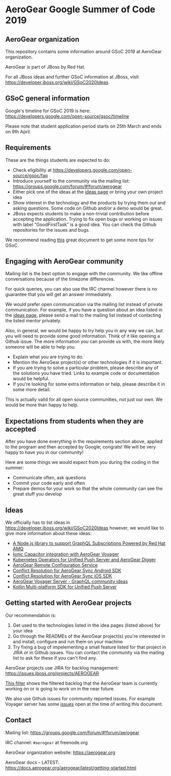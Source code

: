AeroGear Google Summer of Code 2019
===================================


## AeroGear organization

This repository contains some information around GSoC 2019 at AeroGear organization.

AeroGear is part of JBoss by Red Hat.

For all JBoss ideas and further GSoC information at JBoss, visit <https://developer.jboss.org/wiki/GSoC2020Ideas>.


## GSoC general information

Google's timeline for GSoC 2019 is here: <https://developers.google.com/open-source/gsoc/timeline>

Please note that student application period starts on 25th March and ends on 9th April.

## Requirements

These are the things students are expected to do:

* Check eligibility at <https://developers.google.com/open-source/gsoc/faq>
* Introduce yourself to the community via the mailing list: <https://groups.google.com/forum/#!forum/aerogear>
* Either pick one of the ideas at the [ideas page](https://developer.jboss.org/wiki/GSoC2019Ideas) or bring your own project idea
* Show interest in the technology and the products by trying them out and asking questions. Some code on Github and/or a demo would be great.
* JBoss expects students to make a non-trivial contribution before accepting the application. Trying to fix open bugs or working on issues 
  with label "GoodFirstTask" is a good idea. You can check the Github repositories for the issues and bugs.
  
We recommend reading [this](https://medium.com/@i.oleks/how-to-apply-for-google-summer-of-code-95c1bfcd41a5) great document to get some more 
tips for GSoC. 

## Engaging with AeroGear community

Mailing list is the best option to engage with the community. We like offline conversations because of the timezone differences.

For quick queries, you can also use the IRC channel however there is no guarantee that you will get an answer immediately.

We would prefer open communication via the mailing list instead of private communication. For example, if you have a question about an idea
listed in the [ideas page](https://developer.jboss.org/wiki/GSoC2020Ideas), please send a mail to the mailing list instead of contacting
the listed mentor privately.

Also, in general, we would be happy to try help you in any way we can, but you will need to provide some good information. Think of it like opening a 
Github issue. The more information you can provide us with, the more likely someone will be able to help you. 

* Explain what you are trying to do.
* Mention the AeroGear project(s) or other technologies if it is important.
* If you are trying to solve a particular problem, please describe any of the solutions you have tried. Links to example code or documentation would be helpful.
* If you're looking for some extra information or help, please describe it in some more detail.

This is actually valid for all open source communities, not just our own. We would be more than happy to help.

## Expectations from students when they are accepted

After you have done everything in the requirements section above, applied to the program and then accepted by Google; congrats!
We will be very happy to have you in our community!

Here are some things we would expect from you during the coding in the summer:
* Communicate often, ask questions
* Commit your code early and often
* Prepare demos for your work so that the whole community can see the great stuff you develop

## Ideas

We officially has to list ideas in https://developer.jboss.org/wiki/GSoC2020Ideas however, we would like to give more information about these
ideas:


* [A Node.js library to support GraphQL Subscriptions Powered by Red Hat AMQ](./ideas/subscriptions-with-amq.md)
* [Ionic Capacitor integration with AeroGear Voyager](./ideas/ionic-capacitor-integration.md)
* [Kubernetes Operators for Unified Push Server and AeroGear Digger](./ideas/operators-for-ups-and-digger.md)
* [AeroGear Remote Configuration Service](./ideas/remote-config-service.md)
* [Conflict Resolution for AeroGear Sync Android SDK](./ideas/conflict-resolution-android-sdk.md)
* [Conflict Resolution for AeroGear Sync iOS SDK](./ideas/conflict-resolution-ios-sdk.md)
* [AeroGear Voyager Server - GraphQL community ideas](./ideas/voyager-graphql-community-ideas.md)
* [Kotlin Multi-platform SDK for Unified Push Server](./ideas/kotlin-multiplatform-sdk-for-ups.md) 

## Getting started with AeroGear projects

Our recommendation is:

1. Get used to the technologies listed in the idea pages (listed above) for your idea
2. Go through the READMEs of the AeroGear project(s) you're interested in and install, configure and run them on your machine
3. Try fixing a bug of impelementing a small feature listed for that project in JIRA or in Github issues. You can contact the 
   community via the mailing list to ask for these if you can't find any. 

AeroGear projects use JIRA for backlog management: <https://issues.jboss.org/projects/AEROGEAR>

[This filter](https://issues.jboss.org/issues/?filter=-5&jql=project%20%3D%20AEROGEAR%20AND%20status%20%3D%20Open%20AND%20resolution%20%3D%20Unresolved%20AND%20labels%20%3D%20team-service-2%20order%20by%20priority%20DESC%2Cupdated%20DESC)
shows the filtered backlog that the AeroGear team is currently working on or is going to work on in the near future.

We also use Github issues for community reported issues. For example Voyager server has some [issues](https://github.com/aerogear/voyager-server/issues) open at the time of writing this document. 

## Contact

Mailing list: <https://groups.google.com/forum/#!forum/aerogear>

IRC channel: `#aerogear` at freenode.org

AeroGear organization website: <https://aerogear.org>

AeroGear docs - LATEST: <https://docs.aerogear.org/aerogear/latest/getting-started.html>
 

